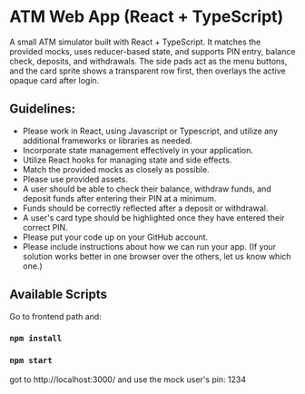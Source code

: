 # ATM Web App (React + TypeScript)

A small ATM simulator built with React + TypeScript. It matches the provided mocks, uses reducer-based state, and supports PIN entry, balance check, deposits, and withdrawals. The side pads act as the menu buttons, and the card sprite shows a transparent row first, then overlays the active opaque card after login.

## Guidelines:

- Please work in React, using Javascript or Typescript, and utilize any additional frameworks or libraries as needed.
- Incorporate state management effectively in your application.
- Utilize React hooks for managing state and side effects.
- Match the provided mocks as closely as possible.
- Please use provided assets.
- A user should be able to check their balance, withdraw funds, and deposit funds after entering their PIN at a minimum.
- Funds should be correctly reflected after a deposit or withdrawal.
- A user's card type should be highlighted once they have entered their correct PIN.
- Please put your code up on your GitHub account.
- Please include instructions about how we can run your app. (If your solution works better in one browser over the others, let us know which one.)

## Available Scripts

Go to frontend path and:

### `npm install`

### `npm start`

got to http://localhost:3000/ and use the mock user's pin: 1234
